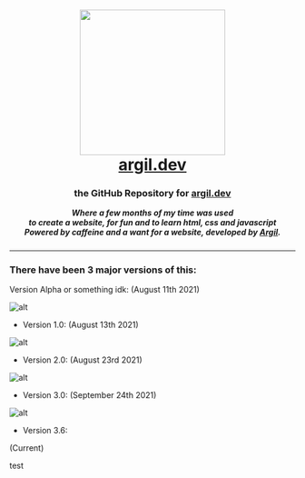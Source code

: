 <h1 align="center" style="padding:0px">
    <img src="https://argil.dev/img/icon.svg" height="256px"></img>
    <br><a href="https://argil.dev">argil.dev</a></h1>

<h3 align="center" style="padding:0px">the GitHub Repository for <a href="https://argil.dev">argil.dev</h3> </a>

<h5 align="center" style="margin-top:0px;">Where a few months of my time was used
<br>to create a website, for fun and to learn html, css and javascript
<br>Powered by caffeine and a want for a website, developed by <a href="https://github.com/ArgilDevs">Argil</a>.
</h5>

----

### There have been 3 major versions of this:

Version Alpha or something idk:
(August 11th 2021)

![alt](https://argil.dev/img/v0.png)


- Version 1.0:
(August 13th 2021)

![alt](https://argil.dev/img/v1.0.png)

- Version 2.0:
(August 23rd 2021)

![alt](https://argil.dev/img/v2.0.png)

- Version 3.0:
(September 24th 2021)

![alt](https://argil.dev/img/screenshot.png)

- Version 3.6:

(Current)

test
